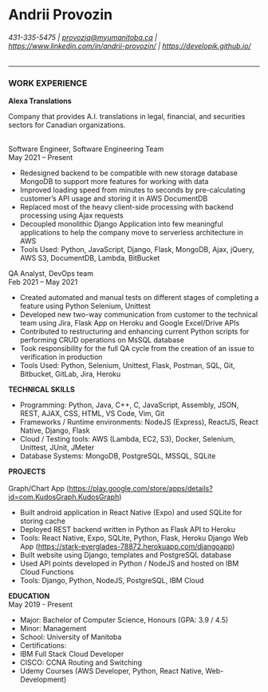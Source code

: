 # Andrii Provozin
###### 431-335-5475 | provozia@myumanitoba.ca | https://www.linkedin.com/in/andrii-provozin/ | https://developik.github.io/
<hr>

### WORK EXPERIENCE <br>

<b>Alexa Translations</b> <br>

Company that provides A.I. translations in legal, financial, and securities sectors for Canadian organizations. <br><br>

Software Engineer, Software Engineering Team <br> 
May 2021 – Present<br>
- Redesigned backend to be compatible with new storage database MongoDB to support more features for working with data
- Improved loading speed from minutes to seconds by pre-calculating customer’s API usage and storing it in AWS DocumentDB
- Replaced most of the heavy client-side processing with backend processing using Ajax requests
- Decoupled monolithic Django Application into few meaningful applications to help the company move to serverless architecture in AWS
- Tools Used: Python, JavaScript, Django, Flask, MongoDB, Ajax, jQuery, AWS S3, DocumentDB, Lambda, BitBucket

QA Analyst, DevOps team <br> Feb 2021 – May 2021<br>
- Created automated and manual tests on different stages of completing a feature using Python Selenium, Unittest
- Developed new two-way communication from customer to the technical team using Jira, Flask App on Heroku and Google Excel/Drive APIs
- Contributed to restructuring and enhancing current Python scripts for performing CRUD operations on MsSQL database
- Took responsibility for the full QA cycle from the creation of an issue to verification in production
- Tools Used: Python, Selenium, Unittest, Flask, Postman, SQL, Git, Bitbucket, GitLab, Jira, Heroku

<b>TECHNICAL SKILLS</b> <br>
- Programming: Python, Java, C++, C, JavaScript, Assembly, JSON, REST, AJAX, CSS, HTML, VS Code, Vim, Git
- Frameworks / Runtime environments: NodeJS (Express), ReactJS, React Native, Django, Flask
- Cloud / Testing tools: AWS (Lambda, EC2, S3), Docker, Selenium, Unittest, JUnit, JMeter 
- Database Systems: MongoDB, PostgreSQL, MSSQL, SQLite 

<b>PROJECTS</b> <br><br>
Graph/Chart App (https://play.google.com/store/apps/details?id=com.KudosGraph.KudosGraph) 
- Built android application in React Native (Expo) and used SQLite for storing cache
- Deployed REST backend written in Python as Flask API to Heroku
- Tools: React Native, Expo, SQLite, Python, Flask, Heroku
Django Web App (https://stark-everglades-78872.herokuapp.com/djangoapp) 
- Built website using Django, templates and PostgreSQL database
- Used API points developed in Python / NodeJS and hosted on IBM Cloud Functions
- Tools: Django, Python, NodeJS, PostgreSQL, IBM Cloud

<b>EDUCATION</b><br>
May 2019 - Present<br>
- Major: Bachelor of Computer Science, Honours (GPA: 3.9 / 4.5)
- Minor: Management
- School: University of Manitoba
- Certifications:
- IBM Full Stack Cloud Developer
- CISCO: CCNA Routing and Switching
- Udemy Courses (AWS Developer, Python, React Native, Web-Development)

<!---
Developik/Developik is a ✨ special ✨ repository because its `README.md` (this file) appears on your GitHub profile.
You can click the Preview link to take a look at your changes.
--->
